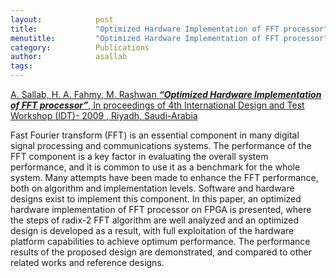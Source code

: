 ```yaml
---
layout:            post
title:             "Optimized Hardware Implementation of FFT processor"
menutitle:         "Optimized Hardware Implementation of FFT processor"
category:          Publications
author:            asallab
tags:              
---
```


[A. Sallab, H. A. Fahmy, M. Rashwan ___“Optimized Hardware Implementation of FFT
processor”___, In proceedings of 4th International Design and Test Workshop (IDT)- 2009 ,
Riyadh, Saudi-Arabia](https://ieeexplore.ieee.org/document/5404139)


Fast Fourier transform (FFT) is an essential component in many digital signal processing and communications systems. The performance of the FFT component is a key factor in evaluating the overall system performance, and it is common to use it as a benchmark for the whole system. Many attempts have been made to enhance the FFT performance, both on algorithm and implementation levels. Software and hardware designs exist to implement this component. In this paper, an optimized hardware implementation of FFT processor on FPGA is presented, where the steps of radix-2 FFT algorithm are well analyzed and an optimized design is developed as a result, with full exploitation of the hardware platform capabilities to achieve optimum performance. The performance results of the proposed design are demonstrated, and compared to other related works and reference designs.
